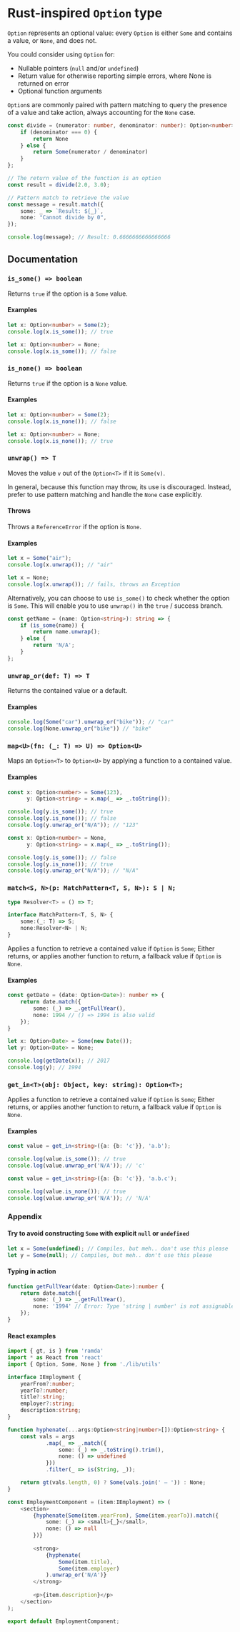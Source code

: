 # Rust-inspired `Option` type

`Option` represents an optional value: every `Option` is either `Some` and contains a value, or `None`, and does not.

You could consider using `Option` for:

- Nullable pointers (`null` and/or `undefined`)
- Return value for otherwise reporting simple errors, where None is returned on error
- Optional function arguments

`Option`s are commonly paired with pattern matching to query the presence of a value and take action, always accounting for the `None` case.

```typescript
const divide = (numerator: number, denominator: number): Option<number> => {
    if (denominator === 0) {
        return None
    } else {
        return Some(numerator / denominator)
    }
};

// The return value of the function is an option
const result = divide(2.0, 3.0);

// Pattern match to retrieve the value
const message = result.match({
    some: _ => `Result: ${_}`,
    none: "Cannot divide by 0",
});

console.log(message); // Result: 0.6666666666666666
```

## Documentation

### `is_some() => boolean`

Returns `true` if the option is a `Some` value.

#### Examples

```typescript
let x: Option<number> = Some(2);
console.log(x.is_some()); // true
```

```typescript
let x: Option<number> = None;
console.log(x.is_some()); // false
```

### `is_none() => boolean`

Returns `true` if the option is a `None` value.

#### Examples

```typescript
let x: Option<number> = Some(2);
console.log(x.is_none()); // false
```

```typescript
let x: Option<number> = None;
console.log(x.is_none()); // true
```

### `unwrap() => T`

Moves the value `v` out of the `Option<T>` if it is `Some(v)`.

In general, because this function may throw, its use is discouraged. Instead, prefer to use pattern matching and handle the `None` case explicitly.

#### Throws

Throws a `ReferenceError` if the option is `None`.

#### Examples

```typescript
let x = Some("air");
console.log(x.unwrap()); // "air"
```

```typescript
let x = None;
console.log(x.unwrap()); // fails, throws an Exception
```

Alternatively, you can choose to use `is_some()` to check whether the option is `Some`.
This will enable you to use `unwrap()` in the `true` / success branch.

```typescript
const getName = (name: Option<string>): string => {
    if (is_some(name)) {
        return name.unwrap();
    } else {
        return 'N/A';
    }
};
```

### `unwrap_or(def: T) => T`

Returns the contained value or a default.

#### Examples

```typescript
console.log(Some("car").unwrap_or("bike")); // "car"
console.log(None.unwrap_or("bike")) // "bike"
```

### `map<U>(fn: (_: T) => U) => Option<U>`

Maps an `Option<T>` to `Option<U>` by applying a function to a contained value.

#### Examples

```typescript
const x: Option<number> = Some(123),
      y: Option<string> = x.map(_ => _.toString());

console.log(y.is_some()); // true
console.log(y.is_none()); // false
console.log(y.unwrap_or("N/A")); // "123"
```

```typescript
const x: Option<number> = None,
      y: Option<string> = x.map(_ => _.toString());

console.log(y.is_some()); // false
console.log(y.is_none()); // true
console.log(y.unwrap_or("N/A")); // "N/A"
```

### `match<S, N>(p: MatchPattern<T, S, N>): S | N;`

```typescript
type Resolver<T> = () => T;

interface MatchPattern<T, S, N> {
    some:(_: T) => S;
    none:Resolver<N> | N;
}
```

Applies a function to retrieve a contained value if `Option` is `Some`; Either returns, or applies another function to
return, a fallback value if `Option` is `None`.

#### Examples

```typescript
const getDate = (date: Option<Date>): number => {
    return date.match({
        some: (_) => _.getFullYear(),
        none: 1994 // () => 1994 is also valid
    });
}

let x: Option<Date> = Some(new Date());
let y: Option<Date> = None;

console.log(getDate(x)); // 2017
console.log(y); // 1994
```

### `get_in<T>(obj: Object, key: string): Option<T>;`

Applies a function to retrieve a contained value if `Option` is `Some`; Either returns, or applies another function to
return, a fallback value if `Option` is `None`.

#### Examples

```typescript
const value = get_in<string>({a: {b: 'c'}}, 'a.b');

console.log(value.is_some()); // true
console.log(value.unwrap_or('N/A')); // 'c'
```

```typescript
const value = get_in<string>({a: {b: 'c'}}, 'a.b.c');

console.log(value.is_none()); // true
console.log(value.unwrap_or('N/A')); // 'N/A'
```

### Appendix

#### Try to avoid constructing `Some` with explicit `null` or `undefined`

```typescript
let x = Some(undefined); // Compiles, but meh.. don't use this please
let y = Some(null); // Compiles, but meh.. don't use this please
```

#### Typing in action

```typescript
function getFullYear(date: Option<Date>):number {
    return date.match({
        some: (_) => _.getFullYear(),
        none: '1994' // Error: Type 'string | number' is not assignable to type 'number'.
    });
}
```

#### React examples

```typescript
import { gt, is } from 'ramda'
import * as React from 'react'
import { Option, Some, None } from './lib/utils'

interface IEmployment {
    yearFrom?:number;
    yearTo?:number;
    title?:string;
    employer?:string;
    description:string;
}

function hyphenate(...args:Option<string|number>[]):Option<string> {
    const vals = args
            .map(_ => _.match({
                some: (_) => _.toString().trim(),
                none: () => undefined
            }))
            .filter(_ => is(String, _));

    return gt(vals.length, 0) ? Some(vals.join(' – ')) : None;
}

const EmploymentComponent = (item:IEmployment) => (
    <section>
        {hyphenate(Some(item.yearFrom), Some(item.yearTo)).match({
            some: (_) => <small>{_}</small>,
            none: () => null
        })}
        
        <strong>
            {hyphenate(
                Some(item.title),
                Some(item.employer)                                        
            ).unwrap_or('N/A')}
        </strong>
        
        <p>{item.description}</p>
    </section>
);

export default EmploymentComponent;
```
